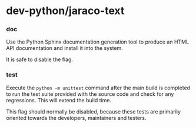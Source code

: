 # dev-python/jaraco-text

### doc
Use the Python Sphinx documentation generation tool to produce an HTML API documentation and install it into the system.

It is safe to disable the flag.

### test
Execute the `python -m unittest` command after the main build is completed to run the test suite provided with the source code and check for any regressions. This will extend the build time.

This flag should normally be disabled, because these tests are primarily oriented towards the developers, maintainers and testers.
